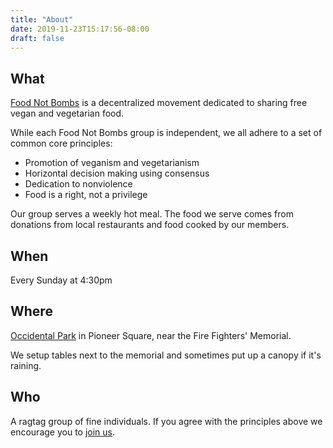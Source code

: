 ```yaml
---
title: "About"
date: 2019-11-23T15:17:56-08:00
draft: false
---
```


## What

[Food Not Bombs](http://foodnotbombs.net/) is a decentralized movement
dedicated to sharing free vegan and vegetarian food.

While each Food Not Bombs group is independent, we all adhere to a set 
of common core principles:

* Promotion of veganism and vegetarianism
* Horizontal decision making using consensus
* Dedication to nonviolence
* Food is a right, not a privilege

Our group serves a weekly hot meal. The food we serve comes from 
donations from local restaurants and food cooked by our members.

## When

Every Sunday at 4:30pm

## Where

[Occidental Park](https://www.openstreetmap.org/#map=19/47.60029/-122.33328)
in Pioneer Square, near the Fire Fighters' Memorial.

We setup tables next to the memorial and sometimes put up a canopy if 
it's raining.

## Who

A ragtag group of fine individuals. If you agree with the principles above
we encourage you to [join us](/join/).

